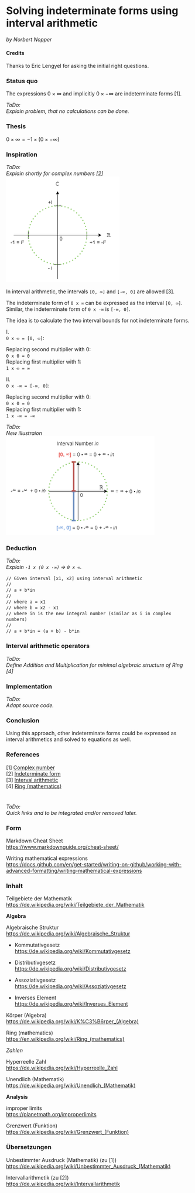# Solving indeterminate forms using interval arithmetic

*by Norbert Nopper*

#### Credits

Thanks to Eric Lengyel for asking the initial right questions.  

### Status quo

The expressions $0 \times ∞$ and implicitly $0 \times -∞$ are indeterminate forms [1].

*ToDo:*  
*Explain problem, that no calculations can be done.*  

### Thesis

$0 \times ∞ = -1 \times (0 \times -∞)$

### Inspiration

*ToDo:*  
*Explain shortly for complex numbers [2]*  
![](illustrations/visual_complex_number.png)  

In interval arithmetic, the intervals `[0, ∞]` and `[-∞, 0]` are allowed [3].

The indeterminate form of `0 x ∞` can be expressed as the interval `[0, ∞]`.  
Similar, the indeterminate form of `0 x -∞` is `[-∞, 0]`.

The idea is to calculate the two interval bounds for not indeterminate forms.

I.  
`0 x ∞ = [0, ∞]`:

Replacing second multiplier with 0:  
`0 x 0 = 0`  
Replacing first multiplier with 1:  
`1 x ∞ = ∞`

II.  
`0 x -∞ = [-∞, 0]`:

Replacing second multiplier with 0:  
`0 x 0 = 0`  
Replacing first multiplier with 1:  
`1 x -∞ = -∞`

*ToDo:*  
*New illustraion*  
![](illustrations/visual_interval_number.png)  

### Deduction

*ToDo:*  
*Explain `-1 x (0 x -∞)` => `0 x ∞`.* 

```
// Given interval [x1, x2] using interval arithmetic
//
// a + b*in
//
// where a = x1
// where b = x2 - x1
// where in is the new integral number (similar as i in complex numbers)
//
// a + b*in = (a + b) - b*in
```

### Interval arithmetic operators

*ToDo:*  
*Define Addition and Multiplication for minimal algebraic structure of Ring [4]*  

### Implementation

*ToDo:*  
*Adapt source code.*  

### Conclusion

Using this approach, other indeterminate forms could be expressed as interval arithmetics and solved to equations as well.

### References

[1] [Complex number](https://en.wikipedia.org/wiki/Complex_number)  
[2] [Indeterminate form](https://en.wikipedia.org/wiki/Indeterminate_form)  
[3] [Interval arithmetic](https://en.wikipedia.org/wiki/Interval_arithmetic)  
[4] [Ring (mathematics)](https://en.wikipedia.org/wiki/Ring_(mathematics))  

#

*ToDo:*  
*Quick links and to be integrated and/or removed later.*

### Form

Markdown Cheat Sheet  
https://www.markdownguide.org/cheat-sheet/

Writing mathematical expressions  
https://docs.github.com/en/get-started/writing-on-github/working-with-advanced-formatting/writing-mathematical-expressions

### Inhalt

Teilgebiete der Mathematik  
https://de.wikipedia.org/wiki/Teilgebiete_der_Mathematik

**Algebra**

Algebraische Struktur  
https://de.wikipedia.org/wiki/Algebraische_Struktur

- Kommutativgesetz  
https://de.wikipedia.org/wiki/Kommutativgesetz

- Distributivgesetz  
https://de.wikipedia.org/wiki/Distributivgesetz

- Assoziativgesetz  
https://de.wikipedia.org/wiki/Assoziativgesetz

- Inverses Element  
https://de.wikipedia.org/wiki/Inverses_Element

Körper (Algebra)  
https://de.wikipedia.org/wiki/K%C3%B6rper_(Algebra)

Ring (mathematics)  
https://en.wikipedia.org/wiki/Ring_(mathematics)  

*Zahlen*

Hyperreelle Zahl  
https://de.wikipedia.org/wiki/Hyperreelle_Zahl

Unendlich (Mathematik)  
https://de.wikipedia.org/wiki/Unendlich_(Mathematik)

**Analysis**

improper limits  
https://planetmath.org/improperlimits

Grenzwert (Funktion)  
https://de.wikipedia.org/wiki/Grenzwert_(Funktion)

### Übersetzungen

Unbestimmter Ausdruck (Mathematik) (zu [1])  
https://de.wikipedia.org/wiki/Unbestimmter_Ausdruck_(Mathematik)

Intervallarithmetik (zu [2])  
https://de.wikipedia.org/wiki/Intervallarithmetik
